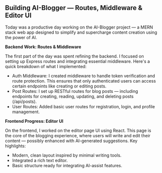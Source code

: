 ## **Building AI-Blogger — Routes, Middleware & Editor UI**

Today was a productive day working on the AI-Blogger project — a MERN stack web app designed to simplify and supercharge content creation using the power of AI.

**Backend Work: Routes & Middleware**

The first part of the day was spent refining the backend. I focused on setting up Express routes and integrating essential middleware. Here's a quick breakdown of what I implemented:
* Auth Middleware: I created middleware to handle token verification and route protection. This ensures that only authenticated users can access certain endpoints like creating or editing posts.
* Post Routes: I set up RESTful routes for blog posts — including endpoints for creating, reading, updating, and deleting posts (/api/posts).
* User Routes: Added basic user routes for registration, login, and profile management.

**Frontend Progress: Editor UI**

On the frontend, I worked on the editor page UI using React. This page is the core of the blogging experience, where users will write and edit their content — possibly enhanced with AI-generated suggestions. Key highlights:
* Modern, clean layout inspired by minimal writing tools.
* Integrated a rich text editor.
* Basic structure ready for integrating AI-assist features.